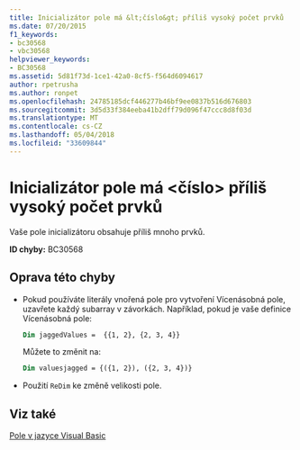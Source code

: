 ```yaml
---
title: Inicializátor pole má &lt;číslo&gt; příliš vysoký počet prvků
ms.date: 07/20/2015
f1_keywords:
- bc30568
- vbc30568
helpviewer_keywords:
- BC30568
ms.assetid: 5d81f73d-1ce1-42a0-8cf5-f564d6094617
author: rpetrusha
ms.author: ronpet
ms.openlocfilehash: 24785185dcf446277b46bf9ee0837b516d676803
ms.sourcegitcommit: 3d5d33f384eeba41b2dff79d096f47ccc8d8f03d
ms.translationtype: MT
ms.contentlocale: cs-CZ
ms.lasthandoff: 05/04/2018
ms.locfileid: "33609844"
---
```

# <a name="array-initializer-has-ltnumbergt-too-many-elements"></a>Inicializátor pole má &lt;číslo&gt; příliš vysoký počet prvků
Vaše pole inicializátoru obsahuje příliš mnoho prvků.  
  
 **ID chyby:** BC30568  
  
## <a name="to-correct-this-error"></a>Oprava této chyby  
  
- Pokud používáte literály vnořená pole pro vytvoření Vícenásobná pole, uzavřete každý subarray v závorkách. Například, pokud je vaše definice Vícenásobná pole:
 
  ```vb
  Dim jaggedValues =  {{1, 2}, {2, 3, 4}}
  ```
  Můžete to změnit na:

  ```vb
  Dim valuesjagged = {({1, 2}), ({2, 3, 4})}
  ```    

-   Použití `ReDim` ke změně velikosti pole.  

## <a name="see-also"></a>Viz také  
 [Pole v jazyce Visual Basic](~/docs/visual-basic/programming-guide/language-features/arrays/index.md)

